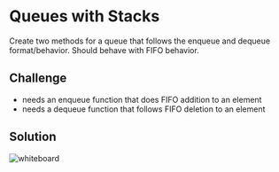 # Queues with Stacks
Create two methods for a queue that follows the enqueue and dequeue format/behavior.  Should behave with FIFO behavior.

## Challenge
- needs an enqueue function that does FIFO addition to an element
- needs a dequeue function that follows FIFO deletion to an element

## Solution
![whiteboard](assets/)